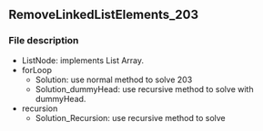 ## RemoveLinkedListElements_203

### File description

- ListNode: implements List Array.
- forLoop
    - Solution: use normal method to solve 203
    - Solution_dummyHead: use recursive method to solve with dummyHead.
- recursion
    - Solution_Recursion: use recursive method to solve
